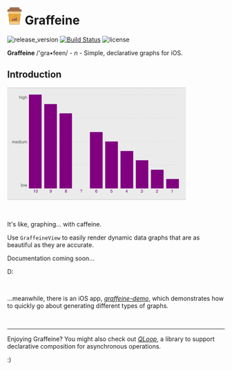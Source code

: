 # ![Graffeine](docs/icon.png) Graffeine

![release_version](https://img.shields.io/github/tag/quickthyme/graffeine.svg?label=release)
[![Build Status](https://travis-ci.com/quickthyme/graffeine.svg?branch=master)](https://travis-ci.com/quickthyme/graffeine)
![license](https://img.shields.io/github/license/quickthyme/graffeine.svg?color=black)

**Graffeine** /'gra•feen/ - *n* - Simple, declarative graphs for iOS.

## Introduction

![sample_1](docs/sample_1.png)

<br />

It's like, graphing... with caffeine.

Use `GraffeineView` to easily render dynamic data graphs that are as beautiful as they are accurate.

Documentation coming soon...

D:

<br />

...meanwhile, there is an iOS app, *[graffeine-demo](https://github.com/quickthyme/graffeine-demo)*,
which demonstrates how to quickly go about generating different types of graphs.
 
 <br />
 
---

Enjoying Graffeine? You might also check out *[QLoop](https://github.com/quickthyme/qloop)*,
a library to support declarative composition for asynchronous operations.

:)
